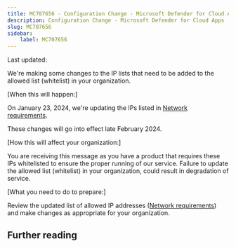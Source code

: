 ```yaml
---
title: MC707656 - Configuration Change - Microsoft Defender for Cloud Apps
description: Configuration Change - Microsoft Defender for Cloud Apps
slug: MC707656
sidebar:
    label: MC707656
---
```



Last updated: 

<p>We're making some changes to the IP lists that need to be added to the allowed list (whitelist) in your organization.<br></p><p>[When this will happen:]</p><p>On January 23, 2024, we're updating the IPs listed in <a href="https://learn.microsoft.com/defender-cloud-apps/network-requirements" target="_blank">Network requirements</a>.</p><p>These changes will go into effect late February 2024.&nbsp;</p><p>[How this will affect your organization:]</p><p>You are receiving this message as you have a product that requires these IPs whitelisted to ensure the proper running of our service. Failure to update the allowed list (whitelist) in your organization, could result in degradation of service.</p><p>[What you need to do to prepare:]<br></p><p>Review the updated list of allowed IP addresses (<a href="https://learn.microsoft.com/defender-cloud-apps/network-requirements" target="_blank">Network requirements</a>) and make changes as appropriate for your organization.</p>

## Further reading
